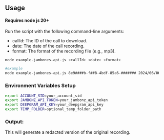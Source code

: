 ## Usage
#### Requires node js 20+

Run the script with the following command-line arguments:

- callId: The ID of the call to download.
- date: The date of the call recording. 
- format: The format of the recording file (e.g., mp3).

``` bash
node example-jambones-api.js <callId> <date> <format>

#example
node example-jambones-api.js 8e9####b-f##8-4bdf-85a6-####### 2024/06/06 mp3

```
### Environment Variables Setup
```bash 
export ACCOUNT_SID=your_account_sid
export JAMBONZ_API_TOKEN=your_jambonz_api_token
export DEEPGRAM_API_KEY=your_deepgram_api_key
export TEMP_FOLDER=optional_temp_folder_path
```

### Output:
This will generate a redacted version of the original recording.

